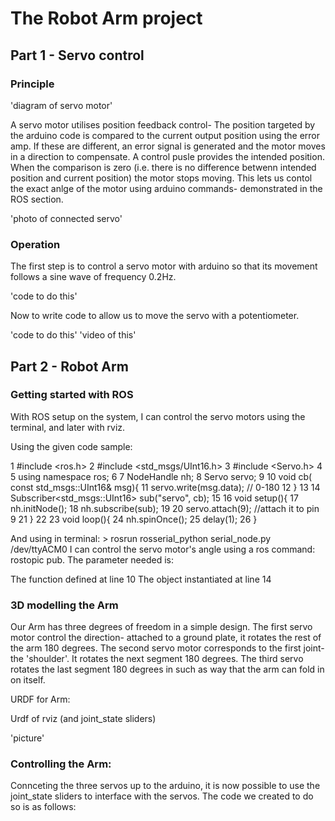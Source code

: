 # The Robot Arm project

## Part 1 - Servo control

### Principle 

'diagram of servo motor'

A servo motor utilises position feedback control- The position targeted by the arduino code is compared to the current output position using the error amp. If these are different, an error signal is generated and the motor moves in a direction to compensate. A control pusle provides the intended position. When the comparison is zero (i.e. there is no difference betwenn intended position and current position) the motor stops moving. This lets us contol the exact anlge of the motor using arduino commands- demonstrated in the ROS section.

'photo of connected servo'

### Operation

The first step is to control a servo motor with arduino so that its movement follows a sine wave of frequency 0.2Hz.

'code to do this'

Now to write code to allow us to move the servo with a potentiometer.

'code to do this'
'video of this'

## Part 2 - Robot Arm

### Getting started with ROS

With ROS setup on the system, I can control the servo motors using the terminal, and later with rviz.

Using the given code sample:

1  #include <ros.h>
2  #include <std_msgs/UInt16.h>
3  #include <Servo.h>
4
5  using namespace ros;
6
7  NodeHandle nh;
8  Servo servo;
9
10  void cb( const std_msgs::UInt16& msg){
11 	 servo.write(msg.data); // 0-180
12  }
13
14  Subscriber<std_msgs::UInt16> sub("servo", cb);
15
16  void setup(){
17  	nh.initNode();
18  	nh.subscribe(sub);
19
20 	servo.attach(9); //attach it to pin 9
21  }
22
23  void loop(){
24  	nh.spinOnce();
25 	delay(1);
26  }

And using in terminal: > rosrun rosserial_python serial_node.py /dev/ttyACM0
I can control the servo motor's angle using a ros command: rostopic pub. The parameter needed is: 

The function defined at line 10 
The object instantiated at line 14 

### 3D modelling the Arm

Our Arm has three degrees of freedom in a simple design. The first servo motor control the direction- attached to a ground plate, it rotates the rest of the arm 180 degrees. The second servo motor corresponds to the first joint- the 'shoulder'. It rotates the next segment 180 degrees. The third servo rotates the last segment 180 degrees in such as way that the arm can fold in on itself.

URDF for Arm:

Urdf of rviz (and joint_state sliders)

'picture'

### Controlling the Arm:

Connceting the three servos up to the arduino, it is now possible to use the joint_state sliders to interface with the servos. The code we created to do so is as follows:










